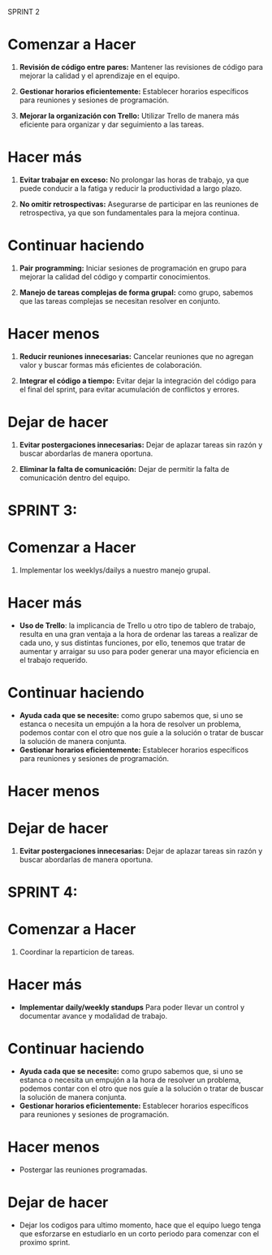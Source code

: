 SPRINT 2
# Comenzar a Hacer

1. **Revisión de código entre pares:** Mantener las revisiones de código para mejorar la calidad y el aprendizaje en el equipo.

3. **Gestionar horarios eficientemente:** Establecer horarios específicos para reuniones y sesiones de programación.

3. **Mejorar la organización con Trello:** Utilizar Trello de manera más eficiente para organizar y dar seguimiento a las tareas.

# Hacer más

1. **Evitar trabajar en exceso:** No prolongar las horas de trabajo, ya que puede conducir a la fatiga y reducir la productividad a largo plazo.

2. **No omitir retrospectivas:** Asegurarse de participar en las reuniones de retrospectiva, ya que son fundamentales para la mejora continua.

# Continuar haciendo

1. **Pair programming:** Iniciar sesiones de programación en grupo para mejorar la calidad del código y compartir conocimientos.

2. **Manejo de tareas complejas de forma grupal:**  como grupo, sabemos que las tareas complejas se necesitan resolver en conjunto.

# Hacer menos

1. **Reducir reuniones innecesarias:** Cancelar reuniones que no agregan valor y buscar formas más eficientes de colaboración.

2. **Integrar el código a tiempo:** Evitar dejar la integración del código para el final del sprint, para evitar acumulación de conflictos y errores.

# Dejar de hacer

1. **Evitar postergaciones innecesarias:** Dejar de aplazar tareas sin razón y buscar abordarlas de manera oportuna.

2. **Eliminar la falta de comunicación:** Dejar de permitir la falta de comunicación dentro del equipo.



# SPRINT 3:

# Comenzar a Hacer
1. Implementar los weeklys/dailys a nuestro manejo grupal.

# Hacer más

- **Uso de Trello**: la implicancia de Trello u otro tipo de tablero de trabajo, resulta en una gran ventaja a la hora de ordenar las tareas a realizar de cada uno, y sus distintas funciones, por ello, tenemos que tratar de aumentar y arraigar su uso para poder generar una mayor eficiencia en el trabajo requerido.

# Continuar haciendo

- **Ayuda cada que se necesite:** como grupo sabemos que, si uno se estanca o necesita un empujón a la hora de resolver un problema, podemos contar con el otro que nos guíe a la solución o tratar de buscar la solución de manera conjunta.
- **Gestionar horarios eficientemente:** Establecer horarios específicos para reuniones y sesiones de programación.

# Hacer menos

# Dejar de hacer

1. **Evitar postergaciones innecesarias:** Dejar de aplazar tareas sin razón y buscar abordarlas de manera oportuna.


# SPRINT 4:

# Comenzar a Hacer
1. Coordinar la reparticion de tareas.

# Hacer más

- **Implementar daily/weekly standups** Para poder llevar un control y documentar avance y modalidad de trabajo.

# Continuar haciendo

- **Ayuda cada que se necesite:** como grupo sabemos que, si uno se estanca o necesita un empujón a la hora de resolver un problema, podemos contar con el otro que nos guíe a la solución o tratar de buscar la solución de manera conjunta.
- **Gestionar horarios eficientemente:** Establecer horarios específicos para reuniones y sesiones de programación.

# Hacer menos
- Postergar las reuniones programadas.

# Dejar de hacer

- Dejar los codigos para ultimo momento, hace que el equipo luego tenga que esforzarse en estudiarlo en un corto periodo para comenzar con el proximo sprint.
